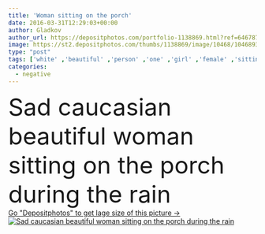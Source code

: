 ```yaml
---
title: 'Woman sitting on the porch'
date: 2016-03-31T12:29:03+00:00
author: Gladkov
author_url: https://depositphotos.com/portfolio-1138869.html?ref=64678756
image: https://st2.depositphotos.com/thumbs/1138869/image/10468/104689380/api_thumb_450.jpg?forcejpeg=true
type: "post"
tags: ['white' ,'beautiful' ,'person' ,'one' ,'girl' ,'female' ,'sitting' ,'young' ,'beauty' ,'outdoor' ,'rain' ,'caucasian' ,'light' ,'emotion' ,'expression' ,'pretty' ,'woman' ,'stress' ,'room' ,'looking' ,'pensive' ,'loneliness' ,'negative' ,'sexy' ,'alone' ,'solitude' ,'casual' ,'depression' ,'pain' ,'sadness' ,'sad' ,'lonely' ,'Worried' ,'displeased' ,'grief' ,'depressed' ,'thoughtful' ,'cry' ,'porch' ,'sorrow' ,'unhappy' ]
categories: 
  - negative
---
```

<div aling="center">
            <font size="60"> Sad caucasian beautiful woman sitting on the porch during the rain</font>   
</div>
<div>
    <a href='https://st2.depositphotos.com/thumbs/1138869/image/10468/104689380/api_thumb_450.jpg?forcejpeg=true?ref=64678756' target=_blank > Go "Depositphotos" to get lage size of this picture ->
        <img href='https://st2.depositphotos.com/thumbs/1138869/image/10468/104689380/api_thumb_450.jpg?forcejpeg=true?ref=64678756' src='https://st2.depositphotos.com/1138869/10468/i/950/depositphotos_104689380-stock-photo-woman-sitting-on-the-porch.jpg?forcejpeg=true' alt='Sad caucasian beautiful woman sitting on the porch during the rain' >
    </a>
</div>
